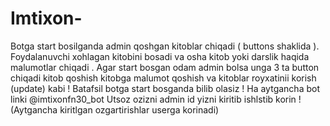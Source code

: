 # Imtixon-
Botga start bosilganda admin qoshgan kitoblar chiqadi ( buttons shaklida ). Foydalanuvchi xohlagan kitobini bosadi va osha kitob yoki darslik haqida malumotlar chiqadi . Agar start bosgan odam admin bolsa unga 3 ta button chiqadi kitob qoshish kitobga malumot qoshish va kitoblar royxatinii korish (update) kabi ! Batafsil botga start bosganda bilib olasiz !
Ha aytgancha bot linki @imtixonfn30_bot Utsoz ozizni admin id yizni kiritib ishlstib korin ! (Aytgancha kiritlgan ozgartirishlar userga korinadi)

